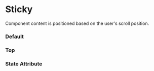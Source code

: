 # Sticky
Component content is positioned based on the user's scroll position.

<Playground />

<Usage />

<Api />

<Examples />

### Default
<Example value="examples/default" />

### Top
<Example value="examples/top" />

### State Attribute
<Example value="examples/state-attribute" />